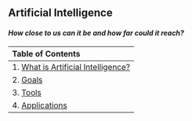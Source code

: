 ## Artificial Intelligence 
#### *How close to us can it be and how far could it reach?*

|Table of Contents|
|:------|
| 1. [What is Artificial Intelligence?](https://github.com/balazodeldiablo/IT115/blob/main/Artificial%20Intelligence%20-%20Wiki/Artificial_Intelligence.md) |
| 2. [Goals](https://github.com/balazodeldiablo/IT115/blob/main/Artificial%20Intelligence%20-%20Wiki/Goals.md) |
| 3. [Tools](https://github.com/balazodeldiablo/IT115/blob/main/Artificial%20Intelligence%20-%20Wiki/Tools.md) |
| 4. [Applications](https://github.com/balazodeldiablo/Software-Development-Tools---Assigment-2/blob/main/Artificial%20Intelligence%20-%20Wiki/Application.md)|
